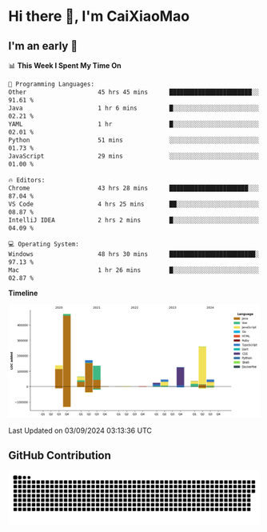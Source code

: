# Hi there 👋, I'm CaiXiaoMao

## I'm an early 🐤
<!--START_SECTION:waka-->
📊 **This Week I Spent My Time On** 

```text
💬 Programming Languages: 
Other                    45 hrs 45 mins      ███████████████████████░░   91.61 % 
Java                     1 hr 6 mins         █░░░░░░░░░░░░░░░░░░░░░░░░   02.21 % 
YAML                     1 hr                █░░░░░░░░░░░░░░░░░░░░░░░░   02.01 % 
Python                   51 mins             ░░░░░░░░░░░░░░░░░░░░░░░░░   01.73 % 
JavaScript               29 mins             ░░░░░░░░░░░░░░░░░░░░░░░░░   01.00 % 

🔥 Editors: 
Chrome                   43 hrs 28 mins      ██████████████████████░░░   87.04 % 
VS Code                  4 hrs 25 mins       ██░░░░░░░░░░░░░░░░░░░░░░░   08.87 % 
IntelliJ IDEA            2 hrs 2 mins        █░░░░░░░░░░░░░░░░░░░░░░░░   04.09 % 

💻 Operating System: 
Windows                  48 hrs 30 mins      ████████████████████████░   97.13 % 
Mac                      1 hr 26 mins        █░░░░░░░░░░░░░░░░░░░░░░░░   02.87 % 
```

**Timeline**

![Lines of Code chart](https://raw.githubusercontent.com/caixiaomao/caixiaomao/main/assets/bar_graph.png)


 Last Updated on 03/09/2024 03:13:36 UTC
<!--END_SECTION:waka-->

## GitHub Contribution
<picture>
  <source media="(prefers-color-scheme: dark)" srcset="/dist/snake/github-contribution-grid-snake-dark.svg" />
  <source media="(prefers-color-scheme: light)" srcset="/dist/snake/github-contribution-grid-snake.svg" />
  <img alt="github contribution grid snake animation" src="/dist/snake/github-contribution-grid-snake.svg" />
</picture>
